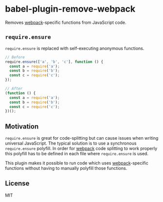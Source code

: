 # babel-plugin-remove-webpack

Removes [webpack]-specific functions from JavaScript code.

## `require.ensure`

`require.ensure` is replaced with self-executing anonymous functions.

```js
// Before
require.ensure(['a', 'b', 'c'], function () {
  const a = require('a');
  const b = require('b');
  const c = require('c');
});

// After
(function () {
  const a = require('a');
  const b = require('b');
  const c = require('c');
})();
```
## Motivation

`require.ensure` is great for code-splitting but can cause issues when writing
universal JavaScript. The typical solution is to use a synchronous
`require.ensure` polyfill. In order for [webpack] code splitting to work properly
this polyfill has to be defined in each file where `require.ensure` is used.

This plugin makes it possible to run code which uses [webpack]-specific
functions without having to manually polyfill those functions.

## License

MIT

[webpack]: http://webpack.github.io/ "webpack"

